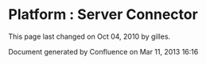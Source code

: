 Platform : Server Connector
===========================

This page last changed on Oct 04, 2010 by gilles.

Document generated by Confluence on Mar 11, 2013 16:16
